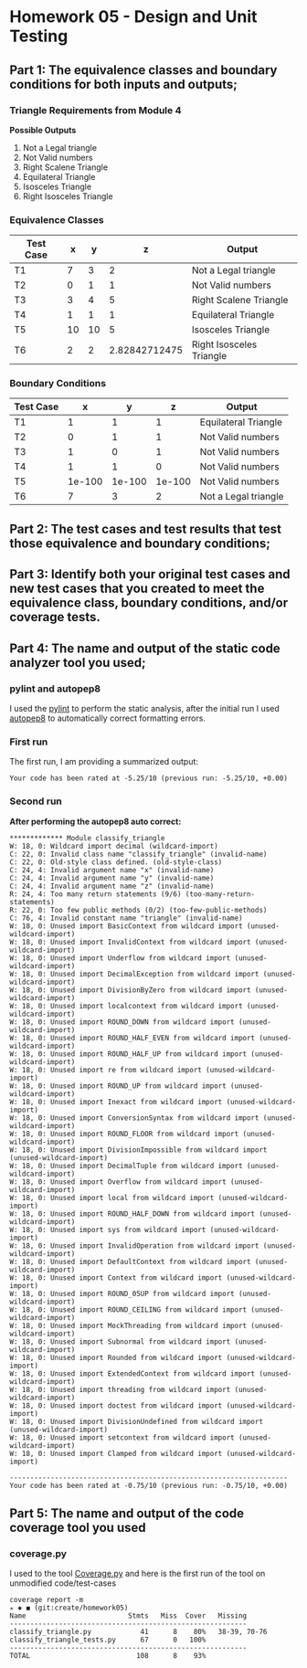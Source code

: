 # Homework 05 - Design and Unit Testing

## Part 1:  The equivalence classes and boundary conditions for both inputs and outputs;

### Triangle Requirements from Module 4

**Possible Outputs**

1. Not a Legal triangle
2. Not Valid numbers
3. Right Scalene Triangle
4. Equilateral Triangle
5. Isosceles Triangle
6. Right Isosceles Triangle

### Equivalence Classes

| Test Case | x  | y  | z             | Output                   |
|-----------|----|----|---------------|--------------------------|
| T1        | 7  | 3  | 2             | Not a Legal triangle     |
| T2        | 0  | 1  | 1             | Not Valid numbers        |
| T3        | 3  | 4  | 5             | Right Scalene Triangle   |
| T4        | 1  | 1  | 1             | Equilateral Triangle     |
| T5        | 10 | 10 | 5             | Isosceles Triangle       |
| T6        | 2  | 2  | 2.82842712475 | Right Isosceles Triangle |

### Boundary Conditions

| Test Case | x      | y      | z      | Output               |
|-----------|--------|--------|--------|----------------------|
| T1        | 1      | 1      | 1      | Equilateral Triangle |
| T2        | 0      | 1      | 1      | Not Valid numbers    |
| T3        | 1      | 0      | 1      | Not Valid numbers    |
| T4        | 1      | 1      | 0      | Not Valid numbers    |
| T5        | 1e-100 | 1e-100 | 1e-100 | Not Valid numbers    |
| T6        | 7      | 3      | 2      | Not a Legal triangle |

## Part 2:  The test cases and test results that test those equivalence and boundary conditions;
## Part 3:  Identify both your original test cases and new test cases that you created to meet the equivalence class, boundary conditions, and/or coverage tests.


## Part 4:  The name and output of the static code analyzer tool you used;

### pylint and autopep8

I used the [pylint](https://www.pylint.org/) to perform the static analysis, after the initial run I used [autopep8](https://pypi.python.org/pypi/autopep8) to automatically correct formatting errors.

### First run

The first run, I am providing a summarized output:

```Your code has been rated at -5.25/10 (previous run: -5.25/10, +0.00)```


### Second run

**After performing the autopep8 auto correct:**

```
************* Module classify_triangle
W: 18, 0: Wildcard import decimal (wildcard-import)
C: 22, 0: Invalid class name "classify_triangle" (invalid-name)
C: 22, 0: Old-style class defined. (old-style-class)
C: 24, 4: Invalid argument name "x" (invalid-name)
C: 24, 4: Invalid argument name "y" (invalid-name)
C: 24, 4: Invalid argument name "z" (invalid-name)
R: 24, 4: Too many return statements (9/6) (too-many-return-statements)
R: 22, 0: Too few public methods (0/2) (too-few-public-methods)
C: 76, 4: Invalid constant name "triangle" (invalid-name)
W: 18, 0: Unused import BasicContext from wildcard import (unused-wildcard-import)
W: 18, 0: Unused import InvalidContext from wildcard import (unused-wildcard-import)
W: 18, 0: Unused import Underflow from wildcard import (unused-wildcard-import)
W: 18, 0: Unused import DecimalException from wildcard import (unused-wildcard-import)
W: 18, 0: Unused import DivisionByZero from wildcard import (unused-wildcard-import)
W: 18, 0: Unused import localcontext from wildcard import (unused-wildcard-import)
W: 18, 0: Unused import ROUND_DOWN from wildcard import (unused-wildcard-import)
W: 18, 0: Unused import ROUND_HALF_EVEN from wildcard import (unused-wildcard-import)
W: 18, 0: Unused import ROUND_HALF_UP from wildcard import (unused-wildcard-import)
W: 18, 0: Unused import re from wildcard import (unused-wildcard-import)
W: 18, 0: Unused import ROUND_UP from wildcard import (unused-wildcard-import)
W: 18, 0: Unused import Inexact from wildcard import (unused-wildcard-import)
W: 18, 0: Unused import ConversionSyntax from wildcard import (unused-wildcard-import)
W: 18, 0: Unused import ROUND_FLOOR from wildcard import (unused-wildcard-import)
W: 18, 0: Unused import DivisionImpossible from wildcard import (unused-wildcard-import)
W: 18, 0: Unused import DecimalTuple from wildcard import (unused-wildcard-import)
W: 18, 0: Unused import Overflow from wildcard import (unused-wildcard-import)
W: 18, 0: Unused import local from wildcard import (unused-wildcard-import)
W: 18, 0: Unused import ROUND_HALF_DOWN from wildcard import (unused-wildcard-import)
W: 18, 0: Unused import sys from wildcard import (unused-wildcard-import)
W: 18, 0: Unused import InvalidOperation from wildcard import (unused-wildcard-import)
W: 18, 0: Unused import DefaultContext from wildcard import (unused-wildcard-import)
W: 18, 0: Unused import Context from wildcard import (unused-wildcard-import)
W: 18, 0: Unused import ROUND_05UP from wildcard import (unused-wildcard-import)
W: 18, 0: Unused import ROUND_CEILING from wildcard import (unused-wildcard-import)
W: 18, 0: Unused import MockThreading from wildcard import (unused-wildcard-import)
W: 18, 0: Unused import Subnormal from wildcard import (unused-wildcard-import)
W: 18, 0: Unused import Rounded from wildcard import (unused-wildcard-import)
W: 18, 0: Unused import ExtendedContext from wildcard import (unused-wildcard-import)
W: 18, 0: Unused import threading from wildcard import (unused-wildcard-import)
W: 18, 0: Unused import doctest from wildcard import (unused-wildcard-import)
W: 18, 0: Unused import DivisionUndefined from wildcard import (unused-wildcard-import)
W: 18, 0: Unused import setcontext from wildcard import (unused-wildcard-import)
W: 18, 0: Unused import Clamped from wildcard import (unused-wildcard-import)

--------------------------------------------------------------------
Your code has been rated at -0.75/10 (previous run: -0.75/10, +0.00)
```

## Part 5:  The name and output of the code coverage tool you used

### coverage.py

I used to the tool [Coverage.py](https://coverage.readthedocs.io/en/coverage-4.4.1/) and here is the first run of the tool on unmodified code/test-cases

```
coverage report -m                                                                                                                                                                                                                                              ✭ ✱ ◼ (git:create/homework05)
Name                         Stmts   Miss  Cover   Missing
----------------------------------------------------------
classify_triangle.py            41      8    80%   38-39, 70-76
classify_triangle_tests.py      67      0   100%
----------------------------------------------------------
TOTAL                          108      8    93%
```
